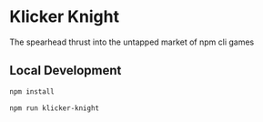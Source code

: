# Klicker Knight

The spearhead thrust into the untapped market of npm cli games

## Local Development

```bash
npm install

npm run klicker-knight
```
